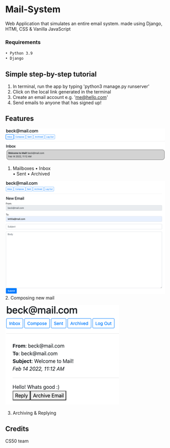 # Mail-System
Web Application that simulates an entire email system. made using Django, HTMl, CSS & Vanilla JavaScript


### Requirements 
    • Python 3.9  
    • Django


## Simple step-by-step tutorial
1. In terminal, run the app by typing 'python3 manage.py runserver'
2. Click on the local link generated in the terminal
3. Create an email account e.g. 'me@hello.com'
4. Send emails to anyone that has signed up!

## Features
![inbox](inbox.png)
1. Mailboxes
    • Inbox  
    • Sent
    • Archived
   
   
![compose](compose.png)
2. Composing new mail

![archive](archive.png)

3. Archiving & Replying


## Credits
CS50 team
